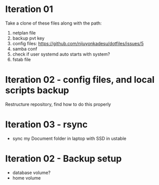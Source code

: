 # Iteration 01

Take a clone of these files along with the path:

1. netplan file
2. backup pvt key
3. config files: https://github.com/nijuyonkadesu/dotfiles/issues/5
4. samba conf
5. check if user systemd auto starts with system?
6. fstab file

# Iteration 02 - config files, and local scripts backup

Restructure repository, find how to do this properly

# Iteration 03 - rsync

- sync my Document folder in laptop with SSD in ustable

# Iteration 02 - Backup setup

- database volume?
- home volume
